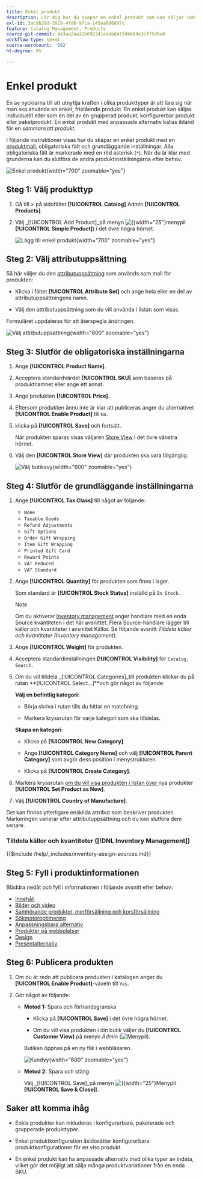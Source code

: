 ```yaml
---
title: Enkel produkt
description: Lär dig hur du skapar en enkel produkt som kan säljas individuellt eller som en del av en grupperad, konfigurerbar eller paketerad produkt.
exl-id: 3ac9b28d-3929-4fd6-97ca-145ea6d6897c
feature: Catalog Management, Products
source-git-commit: 4a3aa2aa32b692341edabd41fdb608e3cff5d8e0
workflow-type: tm+mt
source-wordcount: '602'
ht-degree: 0%

---
```


# Enkel produkt

En av nycklarna till att utnyttja kraften i olika produkttyper är att lära sig när man ska använda en enkel, fristående produkt. En enkel produkt kan säljas individuellt eller som en del av en grupperad produkt, konfigurerbar produkt eller paketprodukt. En enkel produkt med anpassade alternativ kallas ibland för en _sammansatt produkt_.

I följande instruktioner visas hur du skapar en enkel produkt med en [produktmall](attribute-sets.md), obligatoriska fält och grundläggande inställningar. Alla obligatoriska fält är markerade med en röd asterisk (`*`). När du är klar med grunderna kan du slutföra de andra produktinställningarna efter behov.

![Enkel produkt](./assets/product-simple.png){width="700" zoomable="yes"}

## Steg 1: Välj produkttyp

1. Gå till _>_ på sidofältet **[!UICONTROL Catalog]** Admin **[!UICONTROL Products]**.

1. Välj _[!UICONTROL Add Product]_på menyn ![ ( ](../assets/icon-menu-down-arrow-red.png){width="25"}menypil **[!UICONTROL Simple Product]**) i det övre högra hörnet.

   ![Lägg till enkel produkt](./assets/product-add-simple.png){width="700" zoomable="yes"}

## Steg 2: Välj attributuppsättning

Så här väljer du den [attributuppsättning](attribute-sets.md) som används som mall för produkten:

- Klicka i fältet **[!UICONTROL Attribute Set]** och ange hela eller en del av attributuppsättningens namn.

- Välj den attributuppsättning som du vill använda i listan som visas.

Formuläret uppdateras för att återspegla ändringen.

![Välj attributuppsättning](./assets/product-create-choose-attribute-set.png){width="600" zoomable="yes"}

## Steg 3: Slutför de obligatoriska inställningarna

1. Ange **[!UICONTROL Product Name]**.

1. Acceptera standardvärdet **[!UICONTROL SKU]** som baseras på produktnamnet eller ange ett annat.

1. Ange produkten **[!UICONTROL Price]**.

1. Eftersom produkten ännu inte är klar att publiceras anger du alternativet **[!UICONTROL Enable Product]** till `No`.

1. klicka på **[!UICONTROL Save]** och fortsätt.

   När produkten sparas visas väljaren [Store View](introduction.md#product-scope) i det övre vänstra hörnet.

1. Välj den **[!UICONTROL Store View]** där produkten ska vara tillgänglig.

   ![Välj butiksvy](./assets/product-create-store-view-choose.png){width="600" zoomable="yes"}

## Steg 4: Slutför de grundläggande inställningarna

1. Ange **[!UICONTROL Tax Class]** till något av följande:

   - `None`
   - `Taxable Goods`
   - `Refund Adjustments`
   - `Gift Options`
   - `Order Gift Wrapping`
   - `Item Gift Wrapping`
   - `Printed Gift Card`
   - `Reward Points`
   - `VAT Reduced`
   - `VAT Standard`

1. Ange **[!UICONTROL Quantity]** för produkten som finns i lager.

   Som standard är **[!UICONTROL Stock Status]** inställd på `In Stock`.

   >[!NOTE]
   >
   >Om du aktiverar [Inventory management](../inventory-management/introduction.md) anger handlare med en enda Source kvantiteten i det här avsnittet. Flera Source-handlare lägger till källor och kvantiteter i avsnittet Källor. Se följande avsnitt _Tilldela källor och kvantiteter (Inventory management)_.

1. Ange **[!UICONTROL Weight]** för produkten.

1. Acceptera standardinställningen **[!UICONTROL Visibility]** för `Catalog, Search`.

1. Om du vill tilldela _[!UICONTROL Categories]_till produkten klickar du på rutan **[!UICONTROL Select…]**och gör något av följande:

   **Välj en befintlig kategori**:

   - Börja skriva i rutan tills du hittar en matchning.

   - Markera kryssrutan för varje kategori som ska tilldelas.

   **Skapa en kategori**:

   - Klicka på **[!UICONTROL New Category]**.

   - Ange **[!UICONTROL Category Name]** och välj **[!UICONTROL Parent Category]** som avgör dess position i menystrukturen.

   - Klicka på **[!UICONTROL Create Category]**.

1. Markera kryssrutan [ om du vill visa produkten i listan över ](../content-design/widget-new-products-list.md)nya produkter **[!UICONTROL Set Product as New]**.

1. Välj **[!UICONTROL Country of Manufacture]**.

Det kan finnas ytterligare enskilda attribut som beskriver produkten. Markeringen varierar efter attributuppsättning och du kan slutföra dem senare.

### Tilldela källor och kvantiteter ([!DNL Inventory Management])

{{$include /help/_includes/inventory-assign-sources.md}}

## Steg 5: Fyll i produktinformationen

Bläddra nedåt och fyll i informationen i följande avsnitt efter behov:

- [Innehåll](product-content.md)
- [Bilder och video](product-images-and-video.md)
- [Samhörande produkter, merförsäljning och korsförsäljning](related-products-up-sells-cross-sells.md)
- [Sökmotoroptimering](product-search-engine-optimization.md)
- [Anpassningsbara alternativ](settings-advanced-custom-options.md)
- [Produkter på webbplatser](settings-basic-websites.md)
- [Design](settings-advanced-design.md)
- [Presentalternativ](product-gift-options.md)

## Steg 6: Publicera produkten

1. Om du är redo att publicera produkten i katalogen anger du **[!UICONTROL Enable Product]**-växeln till `Yes`.

1. Gör något av följande:

   - **Metod 1:** Spara och förhandsgranska

      - Klicka på **[!UICONTROL Save]** i det övre högra hörnet.

      - Om du vill visa produkten i din butik väljer du **[!UICONTROL Customer View]** på menyn _Admin_ (![Menypil](../assets/icon-menu-down-arrow-black.png)).

     Butiken öppnas på en ny flik i webbläsaren.

     ![Kundvy](./assets/product-admin-customer-view.png){width="600" zoomable="yes"}

   - **Metod 2:** Spara och stäng

     Välj _[!UICONTROL Save]_på menyn ![ ( ](../assets/icon-menu-down-arrow-red.png){width="25"}Menypil **[!UICONTROL Save & Close]**).

## Saker att komma ihåg

- Enkla produkter kan inkluderas i konfigurerbara, paketerade och grupperade produkttyper.

- Enkel produktkonfiguration åsidosätter konfigurerbara produktkonfigurationer för en viss produkt.

- En enkel produkt kan ha anpassade alternativ med olika typer av indata, vilket gör det möjligt att sälja många produktvariationer från en enda SKU.

<!-- Last updated from includes: 2023-05-19 17:14:58 -->
